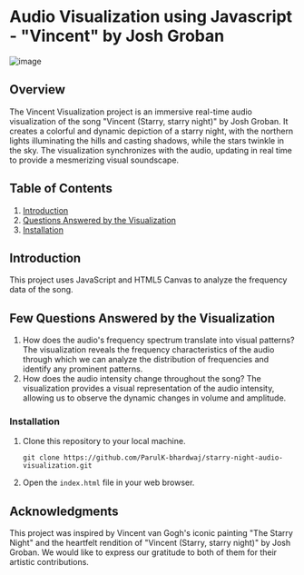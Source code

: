 # Audio Visualization using Javascript - "Vincent" by Josh Groban
![image](https://github.com/ParulK-bhardwaj/starry-night-audio-visualization/assets/111934039/ae06b20b-038e-4bb9-bfa8-c6aa54d03150)

## Overview
The Vincent Visualization project is an immersive real-time audio visualization of the song "Vincent (Starry, starry night)" by Josh Groban. It creates a colorful and dynamic depiction of a starry night, with the northern lights illuminating the hills and casting shadows, while the stars twinkle in the sky. The visualization synchronizes with the audio, updating in real time to provide a mesmerizing visual soundscape.

## Table of Contents

1. [Introduction](#introduction)
2. [Questions Answered by the Visualization](#questions-answered-by-the-visualization)
3. [Installation](#installation)

## Introduction

This project uses JavaScript and HTML5 Canvas to analyze the frequency data of the song.

## Few Questions Answered by the Visualization
1. How does the audio's frequency spectrum translate into visual patterns? 
    The visualization reveals the frequency characteristics of the audio through which we can analyze the distribution of frequencies and identify any prominent patterns.
2. How does the audio intensity change throughout the song? 
    The visualization provides a visual representation of the audio intensity, allowing us to observe the dynamic changes in volume and amplitude.


### Installation

1. Clone this repository to your local machine.
    ```
    git clone https://github.com/ParulK-bhardwaj/starry-night-audio-visualization.git
    ```
2. Open the `index.html` file in your web browser.

## Acknowledgments
This project was inspired by Vincent van Gogh's iconic painting "The Starry Night" and the heartfelt rendition of "Vincent (Starry, starry night)" by Josh Groban. We would like to express our gratitude to both of them for their artistic contributions.
